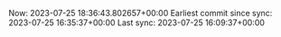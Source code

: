 Now: 2023-07-25 18:36:43.802657+00:00 Earliest commit since sync: 2023-07-25 16:35:37+00:00 Last sync: 2023-07-25 16:09:37+00:00
